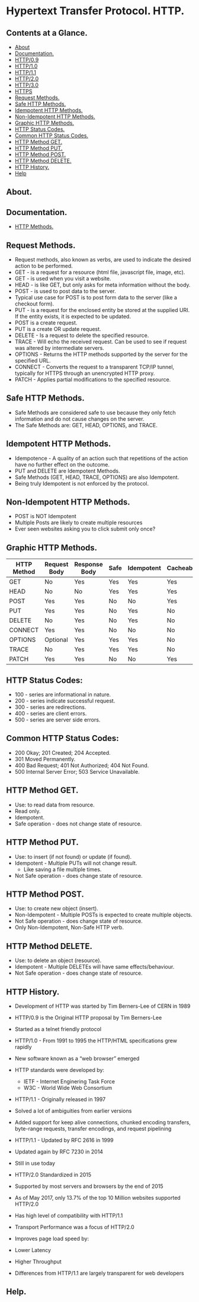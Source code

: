 # Hypertext Transfer Protocol. HTTP.





## Contents at a Glance.
* [About](#about)
* [Documentation.](#documentation)
* [HTTP/0.9](https://github.com/descriptions-of-it-technologies/http-0.9)
* [HTTP/1.0](https://github.com/descriptions-of-it-technologies/http-1.0)
* [HTTP/1.1](https://github.com/descriptions-of-it-technologies/http-1.1)
* [HTTP/2.0](https://github.com/descriptions-of-it-technologies/http-2.0)
* [HTTP/3.0](https://github.com/descriptions-of-it-technologies/http-3.0)
* [HTTPS](https://github.com/descriptions-of-it-technologies/https)
* [Request Methods.](#request-methods)
* [Safe HTTP Methods.](#safe-http-methods)
* [Idempotent HTTP Methods.](#idempotent-http-methods)
* [Non-Idempotent HTTP Methods.](#non-idempotent-http-methods)
* [Graphic HTTP Methods.](#graphic-http-methods)
* [HTTP Status Codes.](#http-status-codes)
* [Common HTTP Status Codes.](#common-http-status-codes)
* [HTTP Method GET.](#http-method-get)
* [HTTP Method PUT.](#http-method-put)
* [HTTP Method POST.](#http-method-post)
* [HTTP Method DELETE.](#http-method-delete)
* [HTTP History.](#http-history)
* [Help](#help)





## About.





## Documentation.
* [HTTP Methods.](https://restfulapi.net/http-methods/)





## Request Methods.
* Request methods, also known as verbs, are used to indicate the desired action to be performed.
* GET - is a request for a resource (html file, javascript file, image, etc).
* GET - is used when you visit a website.
* HEAD - is like GET, but only asks for meta information without the body.
* POST - is used to post data to the server.
* Typical use case for POST is to post form data to the server (like a checkout form).
* PUT - is a request for the enclosed entity be stored at the supplied URI. If the entity exists, it is expected to be updated.
* POST is a create request.
* PUT is a create OR update request.
* DELETE - Is a request to delete the specified resource.
* TRACE - Will echo the received request. Can be used to see if request was altered by intermediate servers.
* OPTIONS - Returns the HTTP methods supported by the server for the specified URL.
* CONNECT - Converts the request to a transparent TCP/IP tunnel, typically for HTTPS through an unencrypted HTTP proxy.
* PATCH - Applies partial modifications to the specified resource.





## Safe HTTP Methods.
* Safe Methods are considered safe to use because they only fetch information and do not cause changes on the server.
* The Safe Methods are: GET, HEAD, OPTIONS, and TRACE.





## Idempotent HTTP Methods.
* Idempotence - A quality of an action such that repetitions of the action have no further effect on the outcome.
* PUT and DELETE are Idempotent Methods.
* Safe Methods (GET, HEAD, TRACE, OPTIONS) are also Idempotent.
* Being truly Idempotent is not enforced by the protocol.





## Non-Idempotent HTTP Methods.
* POST is NOT Idempotent
* Multiple Posts are likely to create multiple resources
* Ever seen websites asking you to click submit only once?





## Graphic HTTP Methods. 

|  HTTP Method  |  Request Body  |  Response Body  |  Safe  |  Idempotent  |  Cacheable  |
| ------------- | -------------- | --------------- | ------ | ------------ | ----------- |
| GET           | No             | Yes             | Yes    | Yes          | Yes         |
| HEAD          | No             | No              | Yes    | Yes          | Yes         |
| POST          | Yes            | Yes             | No     | No           | Yes         |
| PUT           | Yes            | Yes             | No     | Yes          | No          |
| DELETE        | No             | Yes             | No     | Yes          | No          |
| CONNECT       | Yes            | Yes             | No     | No           | No          |
| OPTIONS       | Optional       | Yes             | Yes    | Yes          | No          |
| TRACE         | No             | Yes             | Yes    | Yes          | No          |
| PATCH         | Yes            | Yes             | No     | No           | Yes         |





## HTTP Status Codes:
* 100 - series are informational in nature.
* 200 - series indicate successful request.
* 300 - series are redirections.
* 400 - series are client errors.
* 500 - series are server side errors.





## Common HTTP Status Codes:
* 200 Okay; 201 Created; 204 Accepted.
* 301 Moved Permanently.
* 400 Bad Request; 401 Not Authorized; 404 Not Found.
* 500 Internal Server Error; 503 Service Unavailable.





## HTTP Method GET.
* Use: to read data from resource.
* Read only.
* Idempotent.
* Safe operation - does not change state of resource.





## HTTP Method PUT.
* Use: to insert (if not found) or update (if found).
* Idempotent - Multiple PUTs will not change result.
  * Like saving a file multiple times.
* Not Safe operation - does change state of resource.





## HTTP Method POST.
* Use: to create new object (insert).
* Non-Idempotent - Multiple POSTs is expected to create multiple objects.
* Not Safe operation - does change state of resource.
* Only Non-Idempotent, Non-Safe HTTP verb.





## HTTP Method DELETE.
* Use: to delete an object (resource).
* Idempotent - Multiple DELETEs will have same effects/behaviour.
* Not Safe operation - does change state of resource.





## HTTP History.
* Development of HTTP was started by Tim Berners-Lee of CERN in 1989
* HTTP/0.9 is the Original HTTP proposal by Tim Berners-Lee
* Started as a telnet friendly protocol 

* HTTP/1.0 - From 1991 to 1995 the HTTP/HTML specifications grew rapidly
* New software known as a “web browser” emerged
* HTTP standards were developed by:
  * IETF - Internet Enginering Task Force
  * W3C - World Wide Web Consortium

* HTTP/1.1 - Originally released in 1997
* Solved a lot of ambiguities from earlier versions
* Added support for keep alive connections, chunked encoding transfers, byte-range requests, transfer encodings, and request pipelining
* HTTP/1.1 - Updated by RFC 2616 in 1999
* Updated again by RFC 7230 in 2014
* Still in use today

* HTTP/2.0 Standardized in 2015
* Supported by most servers and browsers by the end of 2015
* As of May 2017, only 13.7% of the top 10 Million websites supported HTTP/2.0
* Has high level of compatibility with HTTP/1.1
* Transport Performance was a focus of HTTP/2.0
* Improves page load speed by:
* Lower Latency
* Higher Throughput
* Differences from HTTP/1.1 are largely transparent for web developers





## Help.
